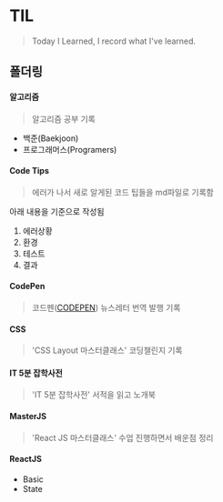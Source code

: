 # TIL
> Today I Learned, I record what I've learned.

## 폴더링
#### 알고리즘
  > 알고리즘 공부 기록
  - 백준(Baekjoon)
  - 프로그래머스(Programers)
#### Code Tips
  > 에러가 나서 새로 알게된 코드 팁들을 md파일로 기록함

  아래 내용을 기준으로 작성됨
  1. 에러상황
  2. 환경
  3. 테스트
  4. 결과
#### CodePen
  > 코드펜([CODEPEN](https://codepen.io/)) 뉴스레터 번역 발행 기록
#### CSS
  > 'CSS Layout 마스터클래스' 코딩챌린지 기록
#### IT 5분 잡학사전
  > 'IT 5분 잡학사전' 서적을 읽고 노개북
#### MasterJS
  > 'React JS 마스터클래스' 수업 진행하면서 배운점 정리
#### ReactJS
  - Basic
  - State
